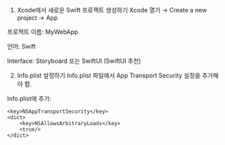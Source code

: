 1. Xcode에서 새로운 Swift 프로젝트 생성하기
Xcode 열기 → Create a new project → App

프로젝트 이름: MyWebApp

언어: Swift

Interface: Storyboard 또는 SwiftUI (SwiftUI 추천)


2. Info.plist 설정하기
Info.plist 파일에서 App Transport Security 설정을 추가해야 함.

Info.plist에 추가:
```
<key>NSAppTransportSecurity</key>
<dict>
    <key>NSAllowsArbitraryLoads</key>
    <true/>
</dict>
```
